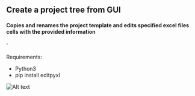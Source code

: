 ## Create a project tree from GUI
#### Copies and renames the project template and edits specified excel files cells with the provided information
'

Requirements:
- Python3
- pip install editpyxl

![Alt text]([image.png](https://github.com/eddieKarlsson/create-project-gui/blob/main/img.png?raw=true))